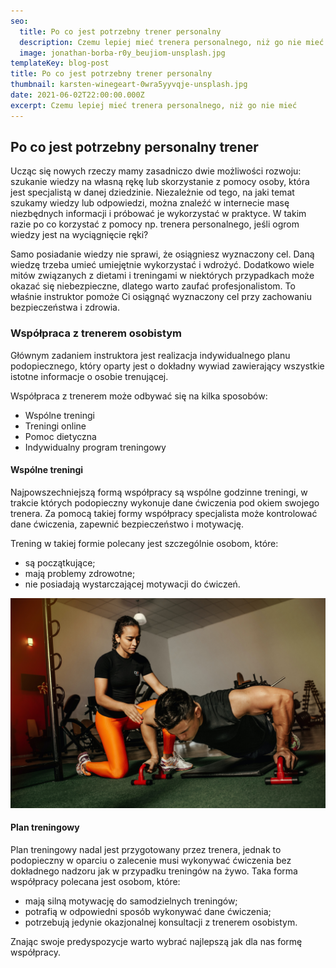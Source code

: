 ```yaml
---
seo:
  title: Po co jest potrzebny trener personalny
  description: Czemu lepiej mieć trenera personalnego, niż go nie mieć
  image: jonathan-borba-r0y_beujiom-unsplash.jpg
templateKey: blog-post
title: Po co jest potrzebny trener personalny
thumbnail: karsten-winegeart-0wra5yyvqje-unsplash.jpg
date: 2021-06-02T22:00:00.000Z
excerpt: Czemu lepiej mieć trenera personalnego, niż go nie mieć
---
```

## Po co jest potrzebny personalny trener

Ucząc się nowych rzeczy mamy zasadniczo dwie możliwości rozwoju: szukanie wiedzy na własną rękę lub skorzystanie z pomocy osoby, która jest specjalistą w danej dziedzinie. Niezależnie od tego, na jaki temat szukamy wiedzy lub odpowiedzi, można znaleźć w internecie masę niezbędnych informacji i próbować je wykorzystać w praktyce. W takim razie po co korzystać z pomocy np. trenera personalnego, jeśli ogrom wiedzy jest na wyciągnięcie ręki?

Samo posiadanie wiedzy nie sprawi, że osiągniesz wyznaczony cel. Daną wiedzę trzeba umieć umiejętnie wykorzystać i wdrożyć. Dodatkowo wiele mitów związanych z dietami i treningami w niektórych przypadkach może okazać się niebezpieczne, dlatego warto zaufać profesjonalistom. To właśnie instruktor pomoże Ci osiągnąć wyznaczony cel przy zachowaniu bezpieczeństwa i zdrowia.

### Współpraca z trenerem osobistym

Głównym zadaniem instruktora jest realizacja indywidualnego planu podopiecznego, który oparty jest o dokładny wywiad zawierający wszystkie istotne informacje o osobie trenującej.

Współpraca z trenerem może odbywać się na kilka sposobów:

* Wspólne treningi
* Treningi online
* Pomoc dietyczna
* Indywidualny program treningowy

#### Wspólne treningi

Najpowszechniejszą formą współpracy są wspólne godzinne treningi, w trakcie których podopieczny wykonuje dane ćwiczenia pod okiem swojego trenera. Za pomocą takiej formy współpracy specjalista może kontrolować dane ćwiczenia, zapewnić bezpieczeństwo i motywację. 

Trening w takiej formie polecany jest szczególnie osobom, które:

* są początkujące;
* mają problemy zdrowotne;
* nie posiadają wystarczającej motywacji do ćwiczeń.

![treningi z trenerem personalnym](jonathan-borba-r0y_beujiom-unsplash.jpg "Czemu warto mieć trenera")

#### Plan treningowy

Plan treningowy nadal jest przygotowany przez trenera, jednak to podopieczny w oparciu o zalecenie musi wykonywać ćwiczenia bez dokładnego nadzoru jak w przypadku treningów na żywo. Taka forma współpracy polecana jest osobom, które:

* mają silną motywację do samodzielnych treningów;
* potrafią w odpowiedni sposób wykonywać dane ćwiczenia;
* potrzebują jedynie okazjonalnej konsultacji z trenerem osobistym.

Znając swoje predyspozycje warto wybrać najlepszą jak dla nas formę współpracy.